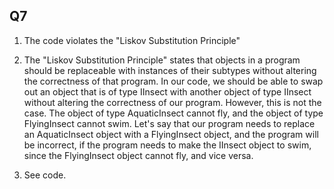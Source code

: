 ## Q7

1. The code violates the "Liskov Substitution Principle"

2. The "Liskov Substitution Principle" states that objects in a program should be replaceable with
   instances of their subtypes without altering the correctness of that program. In our code, we
   should be able to swap out an object that is of type IInsect with another object of type IInsect
   without altering the correctness of our program. However, this is not the case. The object of type
   AquaticInsect cannot fly, and the object of type FlyingInsect cannot swim. Let's say that our program
   needs to replace an AquaticInsect object with a FlyingInsect object, and the program will be incorrect,
   if the program needs to make the IInsect object to swim, since the FlyingInsect object cannot fly, and
   vice versa.

3. See code.
